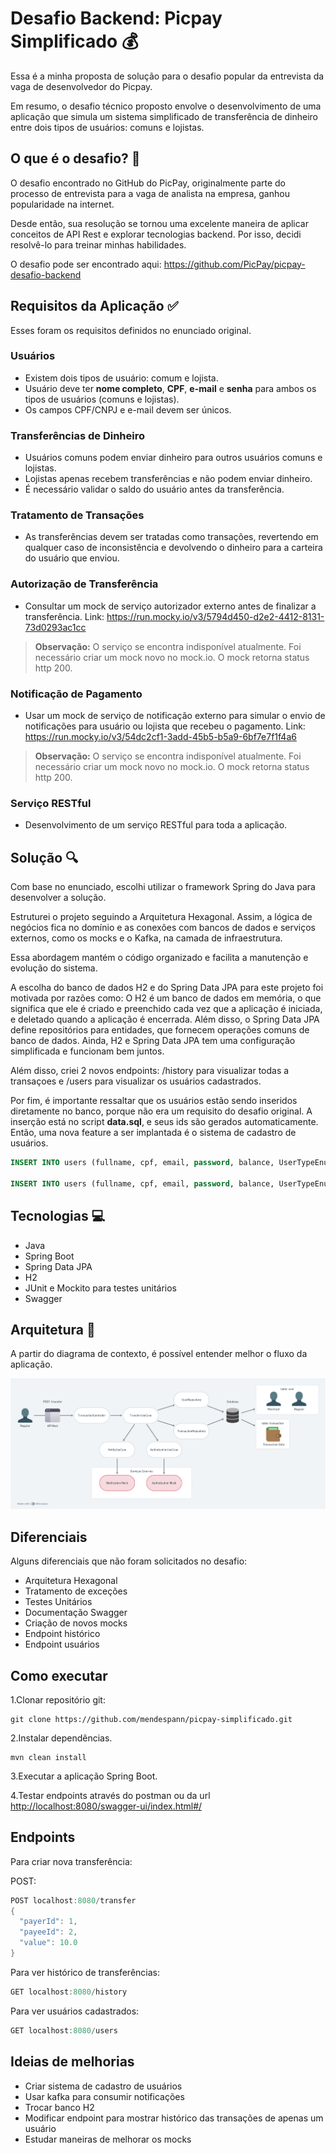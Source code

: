 # Desafio Backend: Picpay Simplificado 💰

Essa é a minha proposta de solução para o desafio popular da entrevista da vaga de desenvolvedor do Picpay.

Em resumo, o desafio técnico proposto envolve o desenvolvimento de uma aplicação que simula um sistema simplificado de transferência de dinheiro entre dois tipos de usuários: comuns e lojistas.

## O que é o desafio? 🤔

O desafio encontrado no GitHub do PicPay, originalmente parte do processo de entrevista para a vaga de analista na empresa, ganhou popularidade na internet.

Desde então, sua resolução se tornou uma excelente maneira de aplicar conceitos de API Rest e explorar tecnologias backend. Por isso, decidi resolvê-lo para treinar minhas habilidades.

O desafio pode ser encontrado aqui: <https://github.com/PicPay/picpay-desafio-backend>

## Requisitos da Aplicação ✅

Esses foram os requisitos definidos no enunciado original.

### Usuários

* Existem dois tipos de usuário: comum e lojista.
* Usuário deve ter **nome completo**, **CPF**, **e-mail** e **senha** para ambos os tipos de usuários (comuns e lojistas).
* Os campos CPF/CNPJ e e-mail devem ser únicos.

### Transferências de Dinheiro

* Usuários comuns podem enviar dinheiro para outros usuários comuns e lojistas.
* Lojistas apenas recebem transferências e não podem enviar dinheiro.
* É necessário validar o saldo do usuário antes da transferência.

### Tratamento de Transações

* As transferências devem ser tratadas como transações, revertendo em qualquer caso de inconsistência e devolvendo o dinheiro para a carteira do usuário que enviou.

### Autorização de Transferência

* Consultar um mock de serviço autorizador externo antes de finalizar a transferência.
Link: <https://run.mocky.io/v3/5794d450-d2e2-4412-8131-73d0293ac1cc>

> **Observação:** O serviço se encontra indisponível atualmente. Foi necessário criar um mock novo no mock.io. O mock retorna status http 200.

### Notificação de Pagamento

* Usar um mock de serviço de notificação externo para simular o envio de notificações para usuário ou lojista que recebeu o pagamento.
Link: <https://run.mocky.io/v3/54dc2cf1-3add-45b5-b5a9-6bf7e7f1f4a6>

> **Observação:** O serviço se encontra indisponível atualmente. Foi necessário criar um mock novo no mock.io. O mock retorna status http 200.

### Serviço RESTful

* Desenvolvimento de um serviço RESTful para toda a aplicação.

## Solução 🔍

Com base no enunciado, escolhi utilizar o framework Spring do Java para desenvolver a solução.

Estruturei o projeto seguindo a Arquitetura Hexagonal. Assim, a lógica de negócios fica no domínio e as conexões com bancos de dados e serviços externos, como os mocks e o Kafka, na camada de infraestrutura.

Essa abordagem mantém o código organizado e facilita a manutenção e evolução do sistema.

A escolha do banco de dados H2 e do Spring Data JPA para este projeto foi motivada por razões como: O H2 é um banco de dados em memória, o que significa que ele é criado e preenchido cada vez que a aplicação é iniciada, e deletado quando a aplicação é encerrada. Além disso, o Spring Data JPA define repositórios para entidades, que fornecem operações comuns de banco de dados.
Ainda, H2 e Spring Data JPA tem uma configuração simplificada e funcionam bem juntos.

Além disso, criei 2 novos endpoints: /history para visualizar todas a transaçoes e /users para visualizar os usuários cadastrados.

Por fim, é importante ressaltar que os usuários estão sendo inseridos diretamente no banco, porque não era um requisito do desafio original. A inserção está no script **data.sql**, e seus ids são gerados automaticamente. Então, uma nova feature a ser implantada é o sistema de cadastro de usuários.

```SQL
INSERT INTO users (fullname, cpf, email, password, balance, UserTypeEnum) VALUES ('Pamela', '123.456.789-00', 'pamela@hotmail.com', '123', 100.0, 'REGULAR');

INSERT INTO users (fullname, cpf, email, password, balance, UserTypeEnum) VALUES ('Crystal', '123.456.783-00', 'crystal@hotmail.com', '123', 200.0, 'MERCHANT');
```

## Tecnologias 💻

* Java
* Spring Boot
* Spring Data JPA
* H2
* JUnit e Mockito para testes unitários
* Swagger

## Arquitetura 📁

A partir do diagrama de contexto, é possível entender melhor o fluxo da aplicação.

![Diagrama de Contexto](img/image.png)

## Diferenciais

Alguns diferenciais que não foram solicitados no desafio:

* Arquitetura Hexagonal
* Tratamento de exceções
* Testes Unitários
* Documentação Swagger
* Criação de novos mocks
* Endpoint histórico
* Endpoint usuários

## Como executar

1.Clonar repositório git:

```text
git clone https://github.com/mendespann/picpay-simplificado.git
```

2.Instalar dependências.

```text
mvn clean install
```

3.Executar a aplicação Spring Boot.

4.Testar endpoints através do postman ou da url
<http://localhost:8080/swagger-ui/index.html#/>

## Endpoints

Para criar nova transferência:

POST:

```java
POST localhost:8080/transfer
{
  "payerId": 1,
  "payeeId": 2,
  "value": 10.0
}
```

Para ver histórico de transferências:

```java
GET localhost:8080/history
```

Para ver usuários cadastrados:

```java
GET localhost:8080/users
```

## Ideias de melhorias

* Criar sistema de cadastro de usuários
* Usar kafka para consumir notificações
* Trocar banco H2
* Modificar endpoint para mostrar histórico das transações de apenas um usuário
* Estudar maneiras de melhorar os mocks

